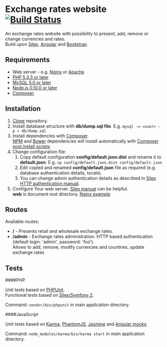 # Exchange rates website [![Build Status](https://travis-ci.org/dawid-drelichowski/exchange-rates-website.png?branch=master)](https://travis-ci.org/dawid-drelichowski/exchange-rates-website)

An exchange rates website with possibility to present, add, remove or change currencies and rates.  
Build upon [Silex](http://silex.sensiolabs.org/), [Angular](https://angularjs.org/) and [Bootstrap](http://getbootstrap.com/).

## Requirements

* Web server - e.g. [Nginx](http://nginx.org/) or [Apache](http://httpd.apache.org/)
* [PHP 5.3.3 or later](http://php.net/)
* [MySQL 5.0 or later](https://www.mysql.com/)
* [Node.js 0.10.0 or later](https://nodejs.org/)
* [Composer](https://getcomposer.org/)

## Installation

1. [Clone](https://help.github.com/articles/importing-a-git-repository-using-the-command-line/) repository.
2. Install database structure with **db/dump.sql file**. E.g. `mysql -u <user> - p < db/dump.sql`
3. Install dependencies with [Composer](https://getcomposer.org/doc/01-basic-usage.md#installing-dependencies).  
   [NPM](https://www.npmjs.com/) and [Bower](http://bower.io/) dependencies will install automatically with [Composer post install scripts](https://getcomposer.org/doc/articles/scripts.md)
4. Change configuration file:
    1. Copy default configuration **config/default.json.dist** and rename it to **default.json**. E.g. `cp config/default.json.dist config/default.json`
    2. Edit copied and renamed **config/default.json** file as required (e.g. database authentication details, locale).
    3. You can change admin authentication details as described in [Silex HTTP authentication manual](http://silex.sensiolabs.org/doc/providers/security.html#securing-a-path-with-http-authentication).
5. Configure Your web server. [Silex manual](http://silex.sensiolabs.org/doc/web_servers.html) can be helpful.  
   **web** is document root directory. [Nginx example](https://gist.github.com/dawid-drelichowski/f546532ce3a3d4340cce)

## Routes

Available routes:

* **/** - Presents retail and wholesale exchange rates.
* **/admin** - Exchange rates administration. HTTP based authentication (default login: 'admin', password: 'foo').  
  Allows to add, remove, modify currencies and countries, update exchange rates

## Tests

####PHP

Unit tests based on [PHPUnit](https://phpunit.de/).  
Functional tests based on [Silex/Symfony 2](http://silex.sensiolabs.org/doc/testing.html#webtestcase).

Command: `vendor/bin/phpunit` in main application directory.

####JavaScript

Unit tests based on [Karma](http://karma-runner.github.io/0.12/index.html), [PhantomJS](http://phantomjs.org/), [Jasmine](http://jasmine.github.io/) and [Angular mocks](https://docs.angularjs.org/api/ngMock).

Command: `node_modules/karma/bin/karma start` in main application directory.